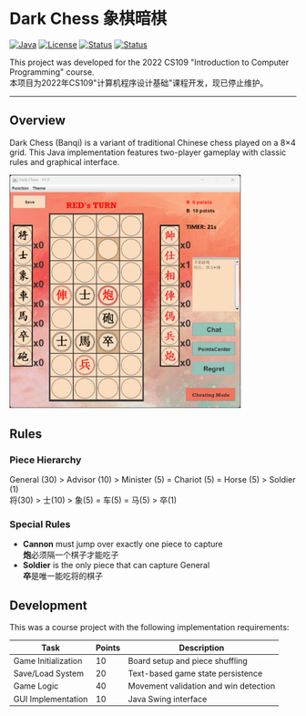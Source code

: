 # Dark Chess 象棋暗棋

[![Java](https://img.shields.io/badge/Java-17-blue.svg)](https://java.com)
[![License](https://img.shields.io/badge/license-MIT-blue.svg)](LICENSE)
[![Status](https://img.shields.io/badge/2022-Autumn-red.svg)]()
[![Status](https://img.shields.io/badge/status-archived-red.svg)]()

This project was developed for the 2022 CS109 "Introduction to Computer Programming" course.  
本项目为2022年CS109"计算机程序设计基础"课程开发，现已停止维护。

***

## Overview

Dark Chess (Banqi) is a variant of traditional Chinese chess played on a 8×4 grid.  This Java implementation features two-player gameplay with classic rules and graphical interface.  

<img src=".\darkchess.png" style="zoom:40%;" />

## Rules

### Piece Hierarchy
General (30) > Advisor (10) > Minister (5) = Chariot (5) = Horse (5) > Soldier (1)  
将(30) > 士(10) > 象(5) = 车(5) = 马(5) > 卒(1)

### Special Rules
- **Cannon** must jump over exactly one piece to capture  
  **炮**必须隔一个棋子才能吃子
- **Soldier** is the only piece that can capture General  
  **卒**是唯一能吃将的棋子

## Development

This was a course project with the following implementation requirements:  

| Task | Points | Description |
|-----------|------------|------------------|
| Game Initialization | 10 | Board setup and piece shuffling |
| Save/Load System | 20 | Text-based game state persistence |
| Game Logic | 40 | Movement validation and win detection |
| GUI Implementation | 10 | Java Swing interface |